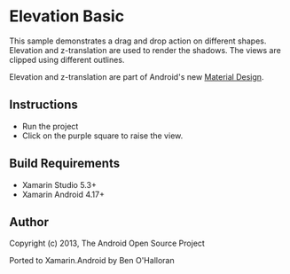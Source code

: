 Elevation Basic
==============

This sample demonstrates a drag and drop action on different shapes. Elevation and z-translation are used to render the shadows. The views are clipped using different outlines.

Elevation and z-translation are part of Android's new [Material Design](https://developer.android.com/preview/material/index.html).

Instructions
------------

* Run the project
* Click on the purple square to raise the view.

Build Requirements
------------------
* Xamarin Studio 5.3+
* Xamarin Android 4.17+

Author
------ 
Copyright (c) 2013, The Android Open Source Project

Ported to Xamarin.Android by Ben O'Halloran
